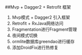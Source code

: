##Mvp + Dagger2 + Retrofit 框架 

1. Mvp模式 + Dagger2 引入框架
2. Retrofit + RxJava网络访问
3. Fragmentation进行Fragment管理
4. 夜间模式切换
5. ormlite数据库greendao进行缓存
6. 添加DroidFix进行热修复
